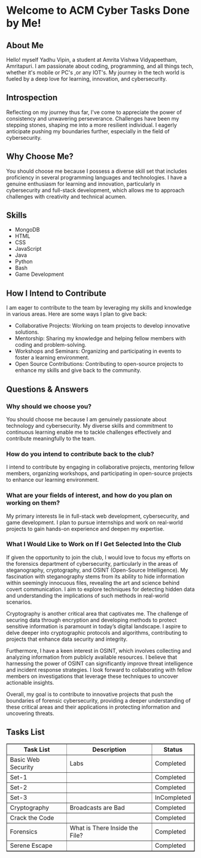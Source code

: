 <html lang="en">
<head>
    <meta charset="UTF-8">
    <meta name="viewport" content="width=device-width, initial-scale=1.0">
    <title>Welcome to ACM Cyber - Arjun Rajesh</title>
</head>
<body>
    <h1>Welcome to ACM Cyber Tasks Done by Me!</h1>

<h2>About Me</h2>
    <p>Hello! myself Yadhu Vipin, a student at Amrita Vishwa Vidyapeetham, Amritapuri. I am passionate about coding, programming, and all things tech, whether it's mobile or PC's ,or any IOT's. My journey in the tech world is fueled by a deep love for learning, innovation, and cybersecurity.</p>

<h2>Introspection</h2>
    <p>Reflecting on my journey thus far, I've come to appreciate the power of consistency and unwavering perseverance. Challenges have been my stepping stones, shaping me into a more resilient individual. I eagerly anticipate pushing my boundaries further, especially in the field of cybersecurity.</p>

<h2>Why Choose Me?</h2>
    <p>You should choose me because I possess a diverse skill set that includes proficiency in several programming languages and technologies. I have a genuine enthusiasm for learning and innovation, particularly in cybersecurity and full-stack development, which allows me to approach challenges with creativity and technical acumen.</p>

<h2>Skills</h2>
    <ul>
        <li>MongoDB</li>
        <li>HTML</li>
        <li>CSS</li>
        <li>JavaScript</li>
        <li>Java</li>
        <li>Python</li>
        <li>Bash</li>
        <li>Game Development</li>
    </ul>

 <h2>How I Intend to Contribute</h2>
    <p>I am eager to contribute to the team by leveraging my skills and knowledge in various areas. Here are some ways I plan to give back:</p>
    <ul>
        <li>Collaborative Projects: Working on team projects to develop innovative solutions.</li>
        <li>Mentorship: Sharing my knowledge and helping fellow members with coding and problem-solving.</li>
        <li>Workshops and Seminars: Organizing and participating in events to foster a learning environment.</li>
        <li>Open Source Contributions: Contributing to open-source projects to enhance my skills and give back to the community.</li>
    </ul>
    <h2>Questions & Answers</h2>
    <h3>Why should we choose you?</h3>
    <p>You should choose me because I am genuinely passionate about technology and cybersecurity. My diverse skills and commitment to continuous learning enable me to tackle challenges effectively and contribute meaningfully to the team.</p>

  <h3>How do you intend to contribute back to the club?</h3>
    <p>I intend to contribute by engaging in collaborative projects, mentoring fellow members, organizing workshops, and participating in open-source projects to enhance our learning environment.</p>
<h3>What are your fields of interest, and how do you plan on working on them?</h3>
    <p>My primary interests lie in full-stack web development, cybersecurity, and game development. I plan to pursue internships and work on real-world projects to gain hands-on experience and deepen my expertise.</p>
<h3>What I Would Like to Work on If I Get Selected Into the Club</h3>
<p>
    If given the opportunity to join the club, I would love to focus my efforts on the forensics department of cybersecurity, particularly in the areas of steganography, cryptography, and OSINT (Open-Source Intelligence). My fascination with steganography stems from its ability to hide information within seemingly innocuous files, revealing the art and science behind covert communication. I aim to explore techniques for detecting hidden data and understanding the implications of such methods in real-world scenarios.
</p>
<p>
    Cryptography is another critical area that captivates me. The challenge of securing data through encryption and developing methods to protect sensitive information is paramount in today’s digital landscape. I aspire to delve deeper into cryptographic protocols and algorithms, contributing to projects that enhance data security and integrity.
</p>
<p>
    Furthermore, I have a keen interest in OSINT, which involves collecting and analyzing information from publicly available resources. I believe that harnessing the power of OSINT can significantly improve threat intelligence and incident response strategies. I look forward to collaborating with fellow members on investigations that leverage these techniques to uncover actionable insights.
</p>
<p>
    Overall, my goal is to contribute to innovative projects that push the boundaries of forensic cybersecurity, providing a deeper understanding of these critical areas and their applications in protecting information and uncovering threats.
</p>


   <h2>Tasks List</h2>
    <table border="1">
        <tr>
            <th>Task List</th>
            <th>Description</th>
            <th>Status</th>
        </tr>
        <tr>
            <td>Basic Web Security</td>
            <td>Labs</td>
            <td>Completed</td>
        </tr>
        <tr>
            <td>Set-1</td>
            <td></td>
            <td>Completed</td>
        </tr>
        <tr>
            <td>Set-2</td>
            <td></td>
            <td>Completed</td>
        </tr>
        <tr>
            <td>Set-3</td>
            <td></td>
            <td>InCompleted</td>
        </tr>
        <tr>
            <td>Cryptography</td>
            <td>Broadcasts are Bad</td>
            <td>Completed</td>
        </tr>
        <tr>
            <td>Crack the Code</td>
            <td></td>
            <td>Completed</td>
        </tr>
        <tr>
            <td>Forensics</td>
            <td>What is There Inside the File?</td>
            <td>Completed</td>
        </tr>
        <tr>
            <td>Serene Escape</td>
            <td></td>
            <td>Completed</td>
        </tr>
    </table>
</body>
</html>
